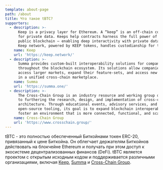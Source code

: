```yaml
---
template: about-page
path: /about
title: Что такое tBTC?
supporters:
  - description: >-
      Keep is a privacy layer for Ethereum. A “keep” is an off-chain container
      for private data. Keeps help contracts harness the full power of the
      public blockchain — enabling deep interactivity with private data. The
      Keep network, powered by KEEP tokens, handles custodianship for tBTC.
    name: Keep
    url: 'https://keep.network/'
  - description: >-
      Summa provides custom-built interoperability solutions for companies
      throughout the blockchain ecosystem. Its solutions allow companies to
      access larger markets, expand their feature-sets, and access new liquidity
      in a unified cross-chain marketplace.
    name: Summa
    url: 'https://summa.one/'
  - description: >-
      The Cross-Chain Group is an industry resource and working group dedicated
      to furthering the research, design, and implementation of cross-chain
      architecture. Through educational events, advisory services, and
      open-source tooling, its goal is to expand blockchain interoperability and
      foster an environment that is more connected, functional, and scalable.
    name: Cross-Chain Group
    url: 'https://www.crosschain.group/'
---
```

tBTC - это полностью обеспеченный Биткойнами токен ERC-20, привязанный к цене Биткойна. Он облегчает держателям Биткойнов действовать на блокчейне Ethereum и получать при этом доступ к экосистеме децентрализованных финансов (DeFi). tBTC является проектом с открытым исходным кодом и поддерживается различными организациями, включая [Keep](https://keep.network/), [Summa](https://summa.one/) и [Cross-Chain Group](https://www.crosschain.group/).
